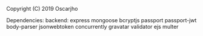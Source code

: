 Copyright (C) 2019 Oscarjho

Dependencies:
backend:
express
mongoose
bcryptjs
passport
passport-jwt
body-parser
jsonwebtoken
concurrently
gravatar
validator
ejs
multer